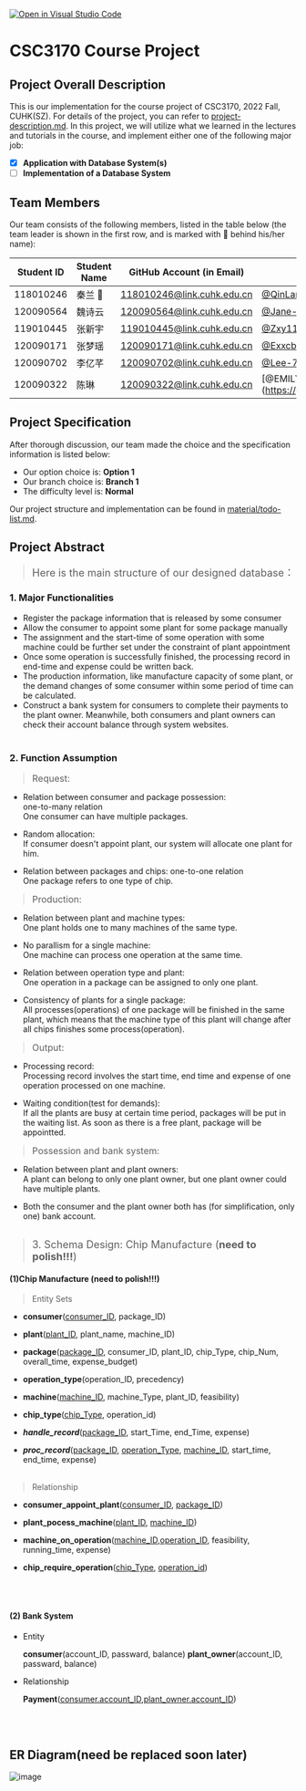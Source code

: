[![Open in Visual Studio Code](https://classroom.github.com/assets/open-in-vscode-c66648af7eb3fe8bc4f294546bfd86ef473780cde1dea487d3c4ff354943c9ae.svg)](https://classroom.github.com/online_ide?assignment_repo_id=9422486&assignment_repo_type=AssignmentRepo)
# CSC3170 Course Project

## Project Overall Description

This is our implementation for the course project of CSC3170, 2022 Fall, CUHK(SZ). For details of the project, you can refer to [project-description.md](project-description.md). In this project, we will utilize what we learned in the lectures and tutorials in the course, and implement either one of the following major job:

<!-- Please fill in "x" to replace the blank space between "[]" to tick the todo item; it's ticked on the first one by default. -->

- [x] **Application with Database System(s)**
- [ ] **Implementation of a Database System**

## Team Members

Our team consists of the following members, listed in the table below (the team leader is shown in the first row, and is marked with 🚩 behind his/her name):

<!-- change the info below to be the real case -->

| Student ID | Student Name | GitHub Account (in Email) | GitHub username |
| ---------- | ------------ | ------------------------- |-----------------|
| 118010246  | 秦兰 🚩      | 118010246@link.cuhk.edu.cn|[@QinLan18](https://github.com/QinLan18)        |
| 120090564  | 魏诗云       | 120090564@link.cuhk.edu.cn| [@Jane-912](https://github.com/Jane-912)        |
| 119010445  | 张新宇       | 119010445@link.cuhk.edu.cn| [@Zxy119010445](https://github.com/Zxy119010445) |
| 120090171  | 张梦瑶       | 120090171@link.cuhk.edu.cn| [@Exxcbt](https://github.com/Zmysjwgj)       |
| 120090702  | 李亿芊       | 120090702@link.cuhk.edu.cn| [@Lee-7102](https://github.com/Lee-7102)       |
| 120090322  | 陈琳         | 120090322@link.cuhk.edu.cn| [@EMILYcodingVER]](https://github.com/EMILYcodingVER) |

## Project Specification

<!-- You should remove the terms/sentence that is not necessary considering your option/branch/difficulty choice -->

After thorough discussion, our team made the choice and the specification information is listed below:

- Our option choice is: **Option 1**
- Our branch choice is: **Branch 1**
- The difficulty level is: **Normal**


Our project structure and implementation can be found in [material/todo-list.md](./material/todo-list.md).
## Project Abstract
> <font size = 4>Here is the main structure of our designed database：</font>
### 1. Major Functionalities
- Register the package information that is 
released by some consumer
- Allow the consumer to appoint some plant for 
some package manually
- The assignment and the start-time of some 
operation with some machine could be further set 
under the constraint of plant appointment
- Once some operation is successfully finished, 
the processing record in end-time and expense 
could be written back.
- The production information, like manufacture 
capacity of some plant, or the demand changes of 
some consumer within some period of time can be 
calculated.
- Construct a bank system for consumers to complete their payments to the plant owner. Meanwhile, both consumers and plant owners can check their account balance through system websites.
<br></br>

### 2. Function Assumption
> <font size = 3.5>Request:</font>
- Relation between consumer and package possession:  
one-to-many relation  
One consumer can have multiple packages.

- Random allocation:  
If consumer doesn't appoint plant, our system will allocate one plant 
for him.

- Relation between packages and chips:
one-to-one relation  
One package refers to one type of chip. 

> <font size = 3.5>Production:</font> 
- Relation between plant and machine types:  
One plant holds one to many machines of the same type.

- No parallism for a single machine:  
One machine can process one operation at the same time.

- Relation between operation type and plant:  
One operation in a package can be assigned to only one plant.

- Consistency of plants for a single package:  
All processes(operations) of one package will be finished in the same plant, which means that the machine type of this plant will change after all chips finishes some process(operation).

> <font size = 3.5>Output:</font>
- Processing record:  
Processing record involves the start time, end time and expense of 
one operation processed on one machine.

- Waiting condition(test for demands):  
If all the plants are busy at certain time period, packages will be 
put in the waiting list. As soon as there is a free plant, package will be appointted.  

> <font size = 3.5>Possession and bank system:</font>
- Relation between plant and plant owners:  
A plant can belong to only one plant owner, but one plant owner could 
have multiple plants. 

- Both the consumer and the plant owner both has (for simplification, 
only one) bank account.
<br></br>

> <font size = 4>3. Schema Design: Chip Manufacture (__need to polish!!!__)</font>
#### (1)Chip Manufacture (__need to polish!!!__)
> Entity Sets

+ __consumer__(<u>consumer_ID</u>, package_ID)

+ __plant__(<u>plant_ID</u>, plant_name, machine_ID)

+ __package__(<u>package_ID</u>, consumer_ID, plant_ID, chip_Type, 
chip_Num, overall_time, expense_budget)

+ __operation_type__(operation_ID, precedency)

+ __machine__(<u>machine_ID</u>, machine_Type, plant_ID, feasibility)

+ __chip_type__(<u>chip_Type</u>, operation_id)

+ *__handle_record__*(<u>package_ID</u>, start_Time, end_Time, 
expense)

+ *__proc_record__*(<u>package_ID</u>, <u>operation_Type</u>, 
<u>machine_ID</u>, start_time, end_time, expense)
<br></br>


> Relationship

+ __consumer_appoint_plant__(<u>consumer_ID</u>, 
<u>package_ID</u>)

+ __plant_pocess_machine__(<u>plant_ID</u>,
<u>machine_ID</u>)

+ __machine_on_operation__(<u>machine_ID</u>,<u>operation_ID</u>, 
feasibility, running_time, expense)

+ __chip_require_operation__(<u>chip_Type</u>, <u>operation_id</u>)

<br></br>

#### (2) Bank System

+ Entity

    __consumer__(account_ID, passward, balance)
    __plant_owner__(account_ID, passward, balance)

+ Relationship

    __Payment__(<u>consumer.account_ID</u>,<u>plant_owner.account_ID</u>)

<br></br>

## ER Diagram(need be replaced soon later)
![image](https://user-images.githubusercontent.com/83419532/204967932-d6405bfc-a35a-4663-a913-5ef5928cd434.png)
<br></br>

